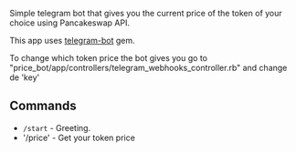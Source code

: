 Simple telegram bot that gives you the current price of the token of your choice using Pancakeswap API.


This app uses [telegram-bot](https://github.com/telegram-bot-rb/telegram-bot) gem.

To change which token price the bot gives you go to "price_bot/app/controllers/telegram_webhooks_controller.rb" and change de 'key'

## Commands

- `/start` - Greeting.
- '/price' - Get your token price
